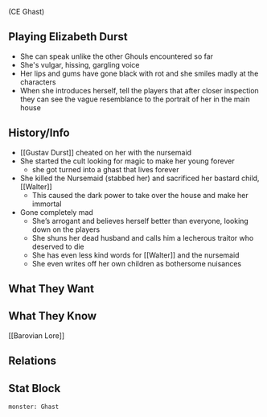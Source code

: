 (CE Ghast)
## Playing Elizabeth Durst
- She can speak unlike the other Ghouls encountered so far
- She's vulgar, hissing, gargling voice
- Her lips and gums have gone black with rot and she smiles madly at the characters
- When she introduces herself, tell the players that after closer inspection they can see the vague resemblance to the portrait of her in the main house

## History/Info
- [[Gustav Durst]] cheated on her with the nursemaid
- She started the cult looking for magic to make her young forever
	- she got turned into a ghast that lives forever
- She killed the Nursemaid (stabbed her) and sacrificed her bastard child, [[Walter]]
	- This caused the dark power to take over the house and make her immortal
- Gone completely mad
	- She’s arrogant and believes herself better than everyone, looking down on the players
	- She shuns her dead husband and calls him a lecherous traitor who deserved to die
	- She has even less kind words for [[Walter]] and the nursemaid
	- She even writes off her own children as bothersome nuisances

## What They Want

## What They Know
[[Barovian Lore]]

## Relations

## Stat Block

```statblock
monster: Ghast
```
